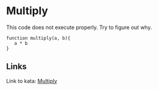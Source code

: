 # Multiply
This code does not execute properly. Try to figure out why.

```
function multiply(a, b){
   a * b
}
```

## Links

Link to kata: [Multiply](https://www.codewars.com/kata/50654ddff44f800200000004)
